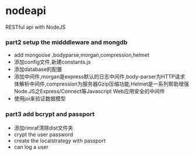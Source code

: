 # nodeapi
RESTful api with NodeJS

### part2 setup the midddleware and mongdb
 - add mongoose ,bodyparse,morgan,compression,helmet
 - 添加config文件,新建constants.js
 - 添加database的配置
 - 添加中间件,morgan是express默认的日志中间件,body-parser为HTTP请求体解析中间件,compression为服务器Gzip压缩功能,Helmet是一系列帮助增强Node.JS之Express/Connect等Javascript Web应用安全的中间件
 - 使用joi来验证数据模型
### part3 add bcrypt and passport
- 添加rimraf清除dist文件夹
- crypt the user password
- create the localstrategy with passport
- can log a user